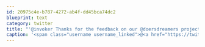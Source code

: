 ```yaml
---
id: 20975c4e-b787-4272-ab4f-dd45bca74dc2
blueprint: text
category: twitter
title: "'@invoker Thanks for the feedback on our @doersdreamers project at #VanStartup! Much appreciated"
caption: '<span class="username username_linked">@<a href="https://twitter.com/invoker" title="Ryan Holmes">invoker</a></span> Thanks for the feedback on our @doersdreamers project at <span class="hashtag hashtag_local">#<a href="http://tweettemp.darylchymko.ca/?tag=vanstartup">VanStartup</a>! Much appreciated'
---
```

